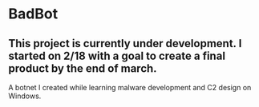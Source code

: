 # BadBot
## This project is currently under development. I started on 2/18 with a goal to create a final product by the end of march.

A botnet I created while learning malware development and C2 design on Windows.

